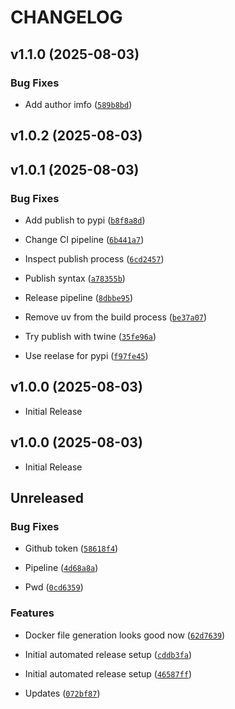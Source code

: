 # CHANGELOG

<!-- version list -->

## v1.1.0 (2025-08-03)

### Bug Fixes

- Add author imfo
  ([`589b8bd`](https://github.com/syncable-dev/syncable-infra-gen-localAI/commit/589b8bda7073d03a3f66270eb85177b2a8133015))


## v1.0.2 (2025-08-03)


## v1.0.1 (2025-08-03)

### Bug Fixes

- Add publish to pypi
  ([`b8f8a8d`](https://github.com/syncable-dev/syncable-infra-gen-localAI/commit/b8f8a8d7942bfab7b045f67ae26919d565c2b64f))

- Change CI pipeline
  ([`6b441a7`](https://github.com/syncable-dev/syncable-infra-gen-localAI/commit/6b441a7710d9bec71a5c89bb9821deed95862941))

- Inspect publish process
  ([`6cd2457`](https://github.com/syncable-dev/syncable-infra-gen-localAI/commit/6cd2457b1ebf04a9bef0effcb3c92253bf23c31f))

- Publish syntax
  ([`a78355b`](https://github.com/syncable-dev/syncable-infra-gen-localAI/commit/a78355b9a339e0cee5a33281e200e368c54a55aa))

- Release pipeline
  ([`8dbbe95`](https://github.com/syncable-dev/syncable-infra-gen-localAI/commit/8dbbe95259088a216f4ba69caaac398a43300696))

- Remove uv from the build process
  ([`be37a07`](https://github.com/syncable-dev/syncable-infra-gen-localAI/commit/be37a076bfe4b71ac7530fbd8daa7db002c1ba4a))

- Try publish with twine
  ([`35fe96a`](https://github.com/syncable-dev/syncable-infra-gen-localAI/commit/35fe96a401358b58d4a2eaea06a8fc21d9456a56))

- Use reelase for pypi
  ([`f97fe45`](https://github.com/syncable-dev/syncable-infra-gen-localAI/commit/f97fe4574d6070ec3fb209c8c3c0aa2c92fe10b2))


## v1.0.0 (2025-08-03)

- Initial Release

## v1.0.0 (2025-08-03)

- Initial Release

## Unreleased

### Bug Fixes

- Github token
  ([`58618f4`](https://github.com/syncable-dev/syncable-infra-gen-localAI/commit/58618f410b6777fec84d6aae75c173dea3def26d))

- Pipeline
  ([`4d68a8a`](https://github.com/syncable-dev/syncable-infra-gen-localAI/commit/4d68a8a4636fbc23432693350ace3740c055713a))

- Pwd
  ([`0cd6359`](https://github.com/syncable-dev/syncable-infra-gen-localAI/commit/0cd635994b651a99295c6cb05072e8936c0e58ab))

### Features

- Docker file generation looks good now
  ([`62d7639`](https://github.com/syncable-dev/syncable-infra-gen-localAI/commit/62d763980e5154b5ab0b791041b4aa76cd355999))

- Initial automated release setup
  ([`cddb3fa`](https://github.com/syncable-dev/syncable-infra-gen-localAI/commit/cddb3fa6cff6aa68a48dabeacc64cc9323456393))

- Initial automated release setup
  ([`46587ff`](https://github.com/syncable-dev/syncable-infra-gen-localAI/commit/46587ff73c912fc86397adbed1f481ec75889904))

- Updates
  ([`072bf87`](https://github.com/syncable-dev/syncable-infra-gen-localAI/commit/072bf878112a1eeb6eefd01d7487e5e0de6b3774))
